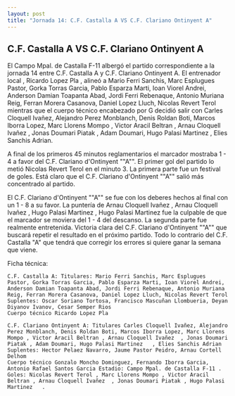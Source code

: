 ```yaml
--- 
layout: post 
title: "Jornada 14: C.F. Castalla A VS C.F. Clariano Ontinyent A"
---
```


## C.F. Castalla A VS C.F. Clariano Ontinyent A

El Campo Mpal. de Castalla F-11  albergó el partido correspondiente a la jornada 14 entre C.F. Castalla A y C.F. Clariano Ontinyent A. El entrenador local , Ricardo Lopez Pla , alineó a Mario Ferri Sanchis, Marc Esplugues Pastor, Gorka Torras Garcia, Pablo Esparza Marti, Ioan Viorel Andrei, Anderson Damian Toapanta Abad, Jordi Ferri Rebenaque, Antonio Muriana Reig, Ferran Morera Casanova, Daniel Lopez Lluch, Nicolas Revert Terol  mientras que el cuerpo técnico encabezado por G decidió salir con Carles Cloquell Ivañez, Alejandro Perez Monblanch, Denis Roldan Boti, Marcos Iborra Lopez, Marc Llorens Mompo , Victor Aracil Beltran , Arnau Cloquell Ivañez  , Jonas Doumari Piatak , Adam Doumari, Hugo Palasi Martinez   , Elies Sanchis Adrian. 

A final de los primeros 45 minutos reglamentarios el marcador mostraba 1 - 4 a favor del C.F. Clariano d&#39;Ontinyent ""A"". El primer gol del partido lo metió Nicolas Revert Terol  en el minuto 3. La primera parte fue un festival de goles. Está claro que el C.F. Clariano d&#39;Ontinyent ""A"" salió más concentrado al partido. 

El C.F. Clariano d&#39;Ontinyent ""A"" se fue con los deberes hechos al final con un 1 - 8 a su favor. La puntería de  Arnau Cloquell Ivañez  , Arnau Cloquell Ivañez  , Hugo Palasi Martinez   , Hugo Palasi Martinez     fue la culpable de que el marcador se moviera del 1 - 4 del descanso. La segunda parte fue realmente entretenida. Victoria clara del C.F. Clariano d&#39;Ontinyent ""A"" que buscará repetir el resultado en el próximo partido. Todo lo contrario del C.F. Castalla "A" que tendrá que corregir los errores si quiere ganar la semana que viene. 

Ficha técnica: 
    
    C.F. Castalla A: Titulares: Mario Ferri Sanchis, Marc Esplugues Pastor, Gorka Torras Garcia, Pablo Esparza Marti, Ioan Viorel Andrei, Anderson Damian Toapanta Abad, Jordi Ferri Rebenaque, Antonio Muriana Reig, Ferran Morera Casanova, Daniel Lopez Lluch, Nicolas Revert Terol  
    Suplentes: Oscar Soriano Tortosa, Francisco Mascuñan Llombueria, Deyan Diyanov Ivanov, Cesar Semper Rios 
    Cuerpo técnico Ricardo Lopez Pla 
    
    C.F. Clariano Ontinyent A: Titulares Carles Cloquell Ivañez, Alejandro Perez Monblanch, Denis Roldan Boti, Marcos Iborra Lopez, Marc Llorens Mompo , Victor Aracil Beltran , Arnau Cloquell Ivañez  , Jonas Doumari Piatak , Adam Doumari, Hugo Palasi Martinez   , Elies Sanchis Adrian
    Suplentes: Hector Pelaez Navarro, Jaume Pastor Peidro, Arnau Cortell Delhom 
    Cuerpo técnico Gonzalo Moncho Dominguez, Fernando Iborra Garcia, Antonio Rafael Santos Garcia Estadio: Campo Mpal. de Castalla F-11 . Goles: Nicolas Revert Terol , Marc Llorens Mompo , Victor Aracil Beltran , Arnau Cloquell Ivañez  , Jonas Doumari Piatak , Hugo Palasi Martinez   .  